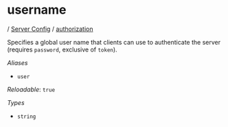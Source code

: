 # username

/ [Server Config](/ref/config/index.md) / [authorization](/ref/config/authorization/index.md) 

Specifies a global user name that clients can use to authenticate
the server (requires `password`, exclusive of `token`).

*Aliases*

- `user`


*Reloadable*: `true`

*Types*

- `string`


